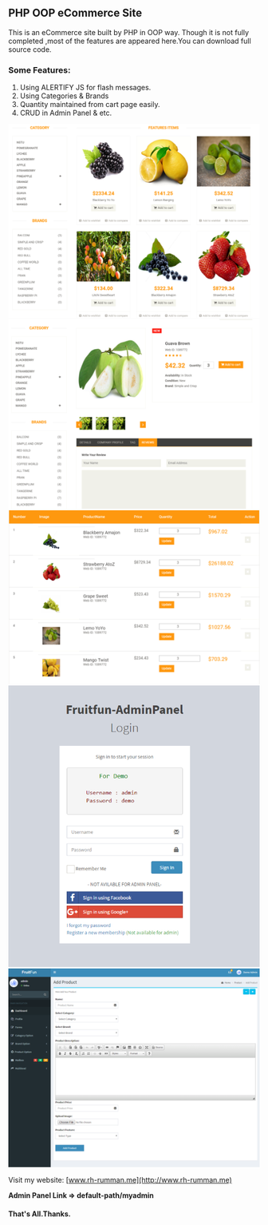 ## PHP OOP eCommerce Site

This is an eCommerce site built by PHP in OOP way. Though it is not fully completed ,most of the features are appeared here.You can download full source code.

### Some Features: 
 
 1. Using ALERTIFY JS for flash messages.
 2. Using Categories & Brands
 3. Quantity maintained from cart page easily.
 4. CRUD in Admin Panel & etc.


 <img src="images/readmeimages/fruitfun.jpg"  >

 <img src="images/readmeimages/fru6.jpg"  >

 <img src="images/readmeimages/faj434.jpg"  >

 <img src="images/readmeimages/fadsf43.jpg" >

 <img src="images/readmeimages/frui343.jpg"  >



Visit my website: [www.rh-rumman.me](http://www.rh-rumman.me)

**Admin Panel Link => default-path/myadmin**

#### That's All.Thanks.